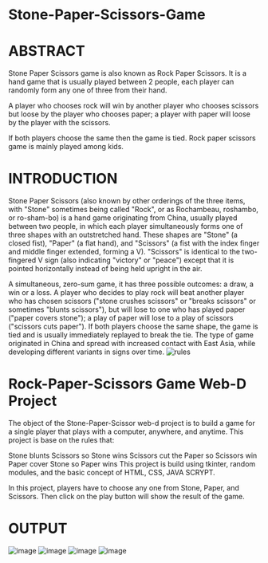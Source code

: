 # Stone-Paper-Scissors-Game

# ABSTRACT
Stone Paper Scissors game is also known as Rock Paper Scissors. It is a hand game that is usually played between 2 people, each player can randomly form any one of three from their hand.

A player who chooses rock will win by another player who chooses scissors but loose by the player who chooses paper; a player with paper will loose by the player with the scissors.

If both players choose the same then the game is tied. Rock paper scissors game is mainly played among kids.

# INTRODUCTION
Stone Paper Scissors (also known by other orderings of the three items, with "Stone" sometimes being called "Rock", or as Rochambeau, roshambo, or ro-sham-bo) is a hand game originating from China, usually played between two people, in which each player simultaneously forms one of three shapes with an outstretched hand. These shapes are "Stone" (a closed fist), "Paper" (a flat hand), and "Scissors" (a fist with the index finger and middle finger extended, forming a V). "Scissors" is identical to the two-fingered V sign (also indicating "victory" or "peace") except that it is pointed horizontally instead of being held upright in the air.

A simultaneous, zero-sum game, it has three possible outcomes: a draw, a win or a loss. A player who decides to play rock will beat another player who has chosen scissors ("stone crushes scissors" or "breaks scissors" or sometimes "blunts scissors"), but will lose to one who has played paper ("paper covers stone"); a play of paper will lose to a play of scissors ("scissors cuts paper"). If both players choose the same shape, the game is tied and is usually immediately replayed to break the tie. The type of game originated in China and spread with increased contact with East Asia, while developing different variants in signs over time.
![rules](https://user-images.githubusercontent.com/52343042/174410735-98189494-9ddc-4db5-9940-b8db5eeab469.png)


# Rock-Paper-Scissors Game Web-D Project
The object of the Stone-Paper-Scissor web-d project is to build a game for a single player that plays with a computer, anywhere, and anytime. This project is base on the rules that:

Stone blunts Scissors so Stone wins
Scissors cut the Paper so Scissors win
Paper cover Stone so Paper wins
This project is build using tkinter, random modules, and the basic concept of HTML, CSS, JAVA SCRYPT.

In this project, players have to choose any one from Stone, Paper, and Scissors. Then click on the play button will show the result of the game.

# OUTPUT
![image](https://user-images.githubusercontent.com/52343042/174401591-da87e5d1-2a3a-426c-8d52-aa71da18fa99.png)
![image](https://user-images.githubusercontent.com/52343042/174403106-b93c9010-793d-4aed-833a-4740a442a428.png)
![image](https://user-images.githubusercontent.com/52343042/174403182-2076ddcd-9ee0-4721-9716-1a90d67b58b0.png)
![image](https://user-images.githubusercontent.com/52343042/174403384-21d2d380-5b1e-4e58-a997-08f718d02f39.png)
